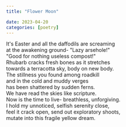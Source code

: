 ```yaml
---
title: "Flower Moon"

date: 2023-04-20
categories: [poetry]
---
```


It's Easter and all the daffodils are screaming  
at the awakening ground- "Lazy arsehole!"  
"Good for nothing useless compost!"  
Rhubarb cracks fresh bones as it stretches  
towards a terracotta sky, body on new body.  
The stillness you found among roadkill  
and in the cold and muddy verges  
has been shattered by sudden ferns.  
We have read the skies like scripture.  
Now is the time to live- breathless, unforgiving.  
I hold my unnoticed, selfish serenity close,   
feel it crack open, send out exploratory shoots,  
mutate into this fragile yellow dream.  